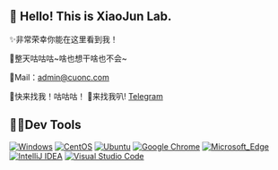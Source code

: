## :wave: Hello! This is XiaoJun Lab.
✨非常荣幸你能在这里看到我！

🎉整天咕咕咕~啥也想干啥也不会~

💬Mail：admin@cuonc.com

🙌快来找我！咕咕咕！ 🍔来找我叭!  [Telegram](https://t.me/javahtml)

## 🐱‍🚀Dev Tools
[![Windows](https://img.shields.io/badge/-Windows-0078D6?style=flat&logo=windows&logoColor=white)](https://www.microsoft.com/zh-cn/software-download/windows10)
[![CentOS](https://img.shields.io/badge/-CentOS-A2518D?style=flat&logo=centos&logoColor=white)](https://www.centos.org/)
[![Ubuntu](https://img.shields.io/badge/-Ubuntu-DD4814?style=flat&logo=ubuntu&logoColor=white)](https://ubuntu.com/)
[![Google Chrome](https://img.shields.io/badge/-Google_Chrome-DD5044?style=flat&logo=googlechrome&logoColor=white)](https://www.google.com/chrome/)
[![Microsoft_Edge](https://img.shields.io/badge/-Microsoft_Edge-35C9F7?style=flat&logo=MicrosoftEdge&logoColor=white)](https://www.microsoft.com/en-us/edge)
[![IntelliJ IDEA](https://img.shields.io/badge/-IntelliJ_IDEA-E12669?style=flat&logo=IntelliJIDEA&logoColor=white)](https://www.jetbrains.com/idea/)
[![Visual Studio Code](https://img.shields.io/badge/-Visual_Studio_Code-007ACC?style=flat&logo=visual-studio-code&logoColor=white)](https://code.visualstudio.com/)
<!--
## 🐱‍👤Learning

[![Java](https://img.shields.io/badge/-Java-FF2200?style=flat&logo=java)](https://www.oracle.com/java/technologies/javase-downloads.html)
[![Python](https://img.shields.io/badge/-Python-FDD82D?style=flat&logo=python&logoColor=blue)](https://www.python.org/)
[![HTML5](https://img.shields.io/badge/-HTML5-E34F26?style=flat&logo=html5&logoColor=white)](https://zh.wikipedia.org/wiki/HTML)
[![jQuery](https://img.shields.io/badge/-jQuery-1A71B5?style=flat&logo=jquery&logoColor=white)](https://jquery.com/)
[![Git](https://img.shields.io/badge/-Git-F05032?style=flat&logo=git&logoColor=white)](https://git-scm.com/)
[![GitHub](https://img.shields.io/badge/-GitHub-181717?style=flat&logo=github)](https://github.com/)
[![Gitee](https://img.shields.io/badge/-Gitee-181717?style=flat&logo=gitee)](https://gitee.com/)

[![Top Langs](https://github-readme-stats.vercel.app/api/top-langs/?username=LjyLab&layout=compact)](#)

[![Anurag's GitHub stats](https://github-readme-stats.vercel.app/api?username=LjyLab&show_icons=true&theme=flag-india)](#)
 -->
<!-- <p align="center">
  <img src="https://img.gejiba.com/images/74cd1a7ec378a09bc810f4bd46586948.gif" width="90px">
  <br><br>
  <samp>
    :wave: Hello! This is XiaoJun Lab.
    <br>非常荣幸你能在这里看到我！
    <br>
   <br>
    <img src="https://img.gejiba.com/images/dec083e730cee59912b6437d54877bdd.gif" width="200px" align="center">
    <br><br>:coffee: 快来和我做朋友叭! :point_right: 来找我叭!<a href="https://t.me/javahtml">Telegram</a> <a href="https://twitter.com/XiaoJun_Project">Twitter</a>
  </samp>
</p>


<details>
  <summary><b>:telescope: 2021 年的目标</b></summary>
  就好好努力叭！！！
  👋🍔🍟🌭🍿🧂🥓🥚🍳🧇🥞🧈🍞🥨🥯🥖🧀🥗🥙🥪🌮🌯🥫🍖🍗🍠🥩🥟🥠🥡🍱🍙🍚🍛🍜🦪🍣🍤🍥🥮🍢🧆🥘🍲🍝🥣
</details>
 -->


<!--
**LjyLab/LjyLab** is a ✨ _special_ ✨ repository because its `README.md` (this file) appears on your GitHub profile.

Here are some ideas to get you started:

- 🔭 I’m currently working on ...
- 🌱 I’m currently learning ...
- 👯 I’m looking to collaborate on ...
- 🤔 I’m looking for help with ...
- 💬 Ask me about ...
- 📫 How to reach me: ...
- 😄 Pronouns: ...
- ⚡ Fun fact: ...
-->


